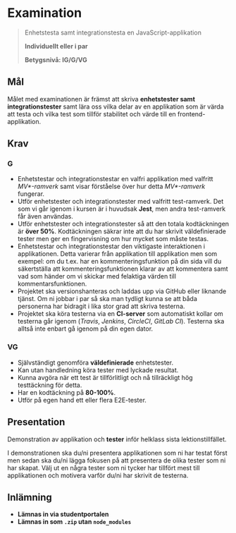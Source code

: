 # Examination
> Enhetstesta samt integrationstesta en JavaScript-applikation
> 
> **Individuellt eller i par**
> 
> **Betygsnivå: IG/G/VG**

## Mål

Målet med examinationen är främst att skriva **enhetstester samt integrationstester** samt lära oss vilka delar av en applikation som är värda att testa och vilka test som tillför stabilitet och värde till en frontend-applikation.

## Krav

### G

* Enhetstestar och integrationstestar en valfri applikation med valfritt _MV*-ramverk_ samt visar förståelse över hur detta _MV*-ramverk_ fungerar. 
* Utför enhetstester och integrationstester med valfritt test-ramverk. Det som vi går igenom i kursen är i huvudsak **Jest**, men andra test-ramverk får även användas.
* Utför enhetstester och integrationstester så att den totala kodtäckningen är **över 50%**. Kodtäckningen säkrar inte att du har skrivit väldefinierade tester men ger en fingervisning om hur mycket som måste testas.
* Enhetstestar och integrationstestar den viktigaste interaktionen i applikationen. Detta varierar från applikation till applikation men som exempel: om du t.ex. har en kommenteringsfunktion på din sida vill du säkertställa att kommenteringsfunktionen klarar av att kommentera samt vad som händer om vi skickar med felaktiga värden till kommentarsfunktionen.
* Projektet ska versionshanteras och laddas upp via GitHub eller liknande tjänst. Om ni jobbar i par så ska man tydligt kunna se att båda personerna har bidragit i lika stor grad att skriva testerna.
* Projektet ska köra testerna via en **CI-server** som automatiskt kollar om testerna går igenom (_Travis_, _Jenkins_, _CircleCI_, _GitLab CI_). Testerna ska alltså inte enbart gå igenom på din egen dator.

### VG

* Självständigt genomföra **väldefinierade** enhetstester.
* Kan utan handledning köra tester med lyckade resultat.
* Kunna avgöra när ett test är tillförlitligt och nå tillräckligt hög testtäckning för detta.
* Har en kodtäckning på **80-100%**.
* Utför på egen hand ett eller flera E2E-tester.

## Presentation

Demonstration av applikation och **tester** inför helklass sista lektionstillfället. 

I demonstrationen ska du/ni presentera applikationen som ni har testat först men sedan ska du/ni lägga fokusen på att presentera de olika tester som ni har skapat. Välj ut en några tester som ni tycker har tillfört mest till applikationen och motivera varför du/ni har skrivit de testerna.

## Inlämning

* **Lämnas in via studentportalen**
* **Lämnas in som `.zip` utan `node_modules`**
